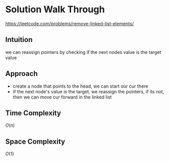 # Solution Walk Through
https://leetcode.com/problems/remove-linked-list-elements/

## Intuition
we can reassign pointers by checking if the next nodes value is the target value

## Approach
- create a node that points to the head, we can start our cur there
- if the next node's value is the target, we reassign the pointers, if its not, then we can move cur forward in the linked list

## Time Complexity
$O(n)$

## Space Complexity
$O(1)$


